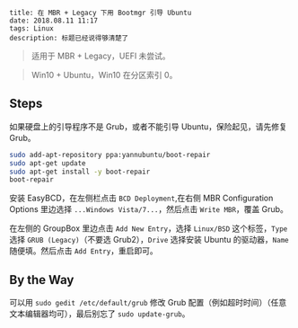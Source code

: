 ```
title: 在 MBR + Legacy 下用 Bootmgr 引导 Ubuntu
date: 2018.08.11 11:17
tags: Linux
description: 标题已经说得够清楚了
```

> 适用于 MBR + Legacy，UEFI 未尝试。

> Win10 + Ubuntu，Win10 在分区索引 0。

## Steps

如果硬盘上的引导程序不是 Grub，或者不能引导 Ubuntu，保险起见，请先修复 Grub。

```sh
sudo add-apt-repository ppa:yannubuntu/boot-repair
sudo apt-get update
sudo apt-get install -y boot-repair
boot-repair
```

安装 EasyBCD，在左侧栏点击 `BCD Deployment`,在右侧 MBR Configuration Options 里边选择 `...Windows Vista/7...`，然后点击 `Write MBR`，覆盖 Grub。

在左侧的 GroupBox 里边点击 `Add New Entry`，选择 `Linux/BSD` 这个标签，`Type` 选择 `GRUB (Legacy)`（不要选 Grub2），`Drive` 选择安装 Ubuntu 的驱动器，`Name` 随便填。然后点击 `Add Entry`，重启即可。

## By the Way

可以用 `sudo gedit /etc/default/grub` 修改 Grub 配置（例如超时时间）（任意文本编辑器均可），最后别忘了 `sudo update-grub`。
